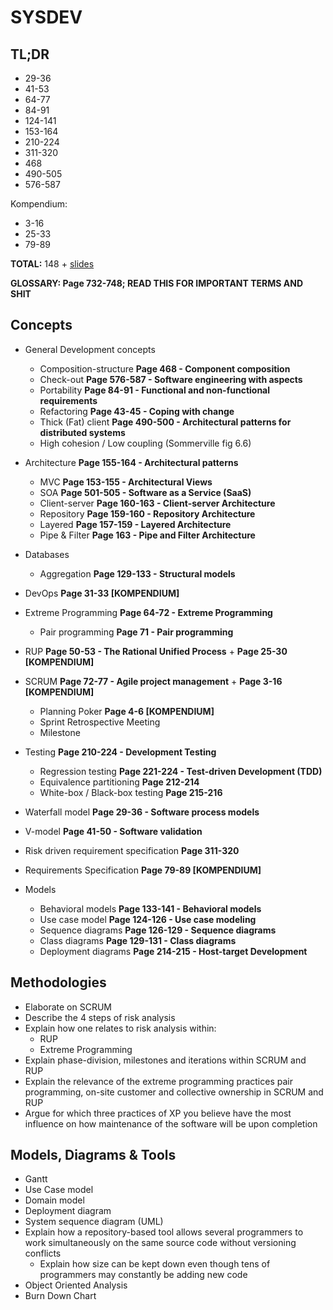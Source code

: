 
# SYSDEV

## TL;DR

* 29-36
* 41-53
* 64-77
* 84-91
* 124-141
* 153-164
* 210-224
* 311-320
* 468
* 490-505
* 576-587

Kompendium:

* 3-16
* 25-33
* 79-89

**TOTAL:** 148 + [slides](Slides/SysDev)


**GLOSSARY: Page 732-748; READ THIS FOR IMPORTANT TERMS AND SHIT**
## Concepts

* General Development concepts
	- Composition-structure **Page 468 - Component composition**
	- Check-out **Page 576-587 - Software engineering with aspects** 
	- Portability **Page 84-91 - Functional and non-functional requirements**
	- Refactoring **Page 43-45 - Coping with change**
	- Thick (Fat) client **Page 490-500 - Architectural patterns for distributed systems**
	- High cohesion / Low coupling (Sommerville fig 6.6)
* Architecture **Page 155-164 - Architectural patterns**
	- MVC **Page 153-155 - Architectural Views**
	- SOA **Page 501-505 - Software as a Service (SaaS)**
	- Client-server **Page 160-163 - Client-server Architecture**
	- Repository **Page 159-160 - Repository Architecture**
	- Layered **Page 157-159 - Layered Architecture**
	- Pipe & Filter **Page 163 - Pipe and Filter Architecture**
* Databases
	- Aggregation **Page 129-133 - Structural models**
* DevOps **Page 31-33 [KOMPENDIUM]**
* Extreme Programming **Page 64-72 - Extreme Programming**
	- Pair programming **Page 71 - Pair programming**

* RUP **Page 50-53 - The Rational Unified Process** + **Page 25-30 [KOMPENDIUM]**
* SCRUM **Page 72-77 - Agile project management** + **Page 3-16 [KOMPENDIUM]**
	- Planning Poker **Page 4-6 [KOMPENDIUM]**
	- Sprint Retrospective Meeting
	- Milestone
* Testing **Page 210-224 - Development Testing**
	- Regression testing **Page 221-224 - Test-driven Development (TDD)**
	- Equivalence partitioning **Page 212-214**
	- White-box / Black-box testing **Page 215-216**
* Waterfall model **Page 29-36 - Software process models**
* V-model **Page 41-50 - Software validation**
* Risk driven requirement specification **Page 311-320**
* Requirements Specification **Page 79-89 [KOMPENDIUM]**
* Models
	* Behavioral models **Page 133-141 - Behavioral models**
	* Use case model **Page 124-126 - Use case modeling**
	* Sequence diagrams **Page 126-129 - Sequence diagrams**
	* Class diagrams **Page 129-131 - Class diagrams**
	* Deployment diagrams **Page 214-215 - Host-target Development**

## Methodologies

* Elaborate on SCRUM
* Describe the 4 steps of risk analysis
* Explain how one relates to risk analysis within:
	- RUP
	- Extreme Programming
* Explain phase-division, milestones and iterations within SCRUM and RUP
* Explain the relevance of the extreme programming practices pair programming, on-site customer and collective ownership in SCRUM and RUP 
* Argue for which three practices of XP you believe have the most influence on how maintenance of the software will be upon completion

## Models, Diagrams & Tools
* Gantt
* Use Case model
* Domain model
* Deployment diagram
* System sequence diagram (UML)
* Explain how a repository-based tool allows several programmers to work simultaneously on the same source code without versioning conflicts
	- Explain how size can be kept down even though tens of programmers may constantly be adding new code
* Object Oriented Analysis
* Burn Down Chart
